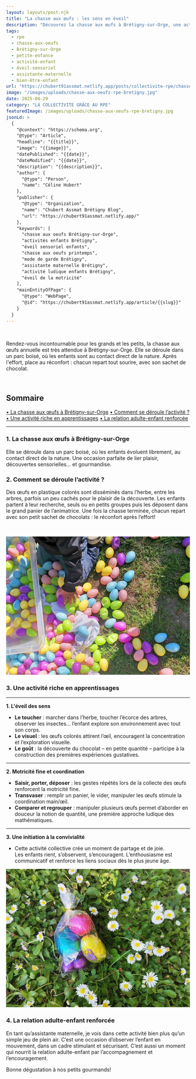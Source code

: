 ```yaml
---
layout: layouts/post.njk
title: "La chasse aux œufs : les sens en éveil"
description: "Découvrez la chasse aux œufs à Brétigny-sur-Orge, une activité ludique pour les enfants, favorisant l'éveil sensoriel et la motricité."
tags: 
  - rpe
  - chasse-aux-oeufs
  - Brétigny-sur-Orge
  - petite-enfance
  - activité-enfant
  - éveil-sensoriel
  - assistante-maternelle
  - bien-être-enfant
url: "https://chubert91assmat.netlify.app/posts/collectivite-rpe/chasse-aux-oeufs-rpe-bretigny/"
image: "/images/uploads/chasse-aux-oeufs-rpe-bretigny.jpg"
date: 2025-04-29
category: "LA COLLECTIVITE GRÂCE AU RPE" 
featuredImage: /images/uploads/chasse-aux-oeufs-rpe-bretigny.jpg
jsonLd: >
  {
    "@context": "https://schema.org",
    "@type": "Article",
    "headline": "{{title}}",
    "image": "{{image}}",
    "datePublished": "{{date}}",
    "dateModified": "{{date}}",
    "description": "{{description}}",
    "author": {
      "@type": "Person",
      "name": "Céline Hubert"
    },
    "publisher": {
      "@type": "Organization",
      "name": "Chubert Assmat Brétigny Blog",
      "url": "https://chubert91assmat.netlify.app/"
    },
    "keywords": [
      "chasse aux oeufs Brétigny-sur-Orge",  
      "activités enfants Brétigny",  
      "éveil sensoriel enfants",  
      "chasse aux oeufs printemps",  
      "mode de garde Brétigny",  
      "assistante maternelle Brétigny",  
      "activité ludique enfants Brétigny",  
      "éveil de la motricité"  
    ],
    "mainEntityOfPage": {
      "@type": "WebPage",
      "@id": "https://chubert91assmat.netlify.app/article/{{slug}}"
    }
  }
---
```


<br>

Rendez-vous incontournable pour les grands et les petits, la chasse aux œufs annuelle est très attendue à Brétigny-sur-Orge. Elle se déroule dans un parc boisé, où les enfants sont au contact direct de la nature. Après l'effort, place au réconfort : chacun repart tout sourire, avec son sachet de chocolat.

<br>


<div id="sommaire">
  <h2>Sommaire</h2>
  <a href="#chasse" class="styled-link-sommaire">• La chasse aux œufs à Brétigny-sur-Orge</a>
  <a href="#deroulement" class="styled-link-sommaire">• Comment se déroule l’activité ?</a>
  <a href="#apprentissage" class="styled-link-sommaire">• Une activité riche en apprentissages</a>
  <a href="#relation" class="styled-link-sommaire">• La relation adulte-enfant renforcée</a>
</div>

---

### **<span id="chasse">1. La chasse aux œufs à Brétigny-sur-Orge</span>**
Elle se déroule dans un parc boisé, où les enfants évoluent librement, au contact direct de la nature. Une occasion parfaite de lier plaisir, découvertes sensorielles… et gourmandise.

### **<span id="deroulement">2. Comment se déroule l’activité ?</span>**
Des œufs en plastique colorés sont disséminés dans l’herbe, entre les arbres, parfois un peu cachés pour le plaisir de la découverte.
Les enfants partent à leur recherche, seuls ou en petits groupes puis les déposent dans le grand panier de l’animatrice.
Une fois la chasse terminée, chacun repart avec son petit sachet de chocolats : le réconfort après l’effort! 


<br>

![Assistante maternelle à Brétigny-sur-Orge – les oeufs sont disposés sur l'herbe en vrac](/images/uploads/chasse-aux-oeufs-bretigny.jpg)

### **<span id="apprentissage">3. Une activité riche en apprentissages</span>**

---

**1. L'éveil des sens**

- **Le toucher** : marcher dans l’herbe, toucher l’écorce des arbres, observer les insectes… l’enfant explore son environnement avec tout son corps.  
- **Le visuel** : les œufs colorés attirent l’œil, encouragent la concentration et l’exploration visuelle.  
- **Le goût** : la découverte du chocolat – en petite quantité – participe à la construction des premières expériences gustatives.

---

**2. Motricité fine et coordination**

- **Saisir, porter, déposer** : les gestes répétés lors de la collecte des œufs renforcent la motricité fine.  
- **Transvaser** : remplir un panier, le vider, manipuler les œufs stimule la coordination main/œil.
- **Comparer et regrouper** : manipuler plusieurs œufs permet d’aborder en douceur la notion de quantité, une première approche ludique des mathématiques.

---

**3. Une initiation à la convivialité**

- Cette activité collective crée un moment de partage et de joie.  
Les enfants rient, s’observent, s’encouragent.
L’enthousiasme est communicatif et renforce les liens sociaux dès le plus jeune âge.

![Assistante maternelle à Brétigny-sur-Orge – Sachet de chocolat sur l'herbe](/images/uploads/chasse-aux-oeufs-bretigny91.jpg)

### **<span id="relation">4. La relation adulte-enfant renforcée</span>**
En tant qu’assistante maternelle, je vois dans cette activité bien plus qu’un simple jeu de plein air.
C’est une occasion d’observer l’enfant en mouvement, dans un cadre stimulant et sécurisant.
C’est aussi un moment qui nourrit la relation adulte-enfant par l’accompagnement et l’encouragement.

Bonne dégustation à nos petits gourmands!
